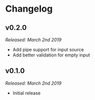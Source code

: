 # Changelog

## v0.2.0

*Released: March 2nd 2019*

- Add pipe support for input source
- Add better validation for empty input

## v0.1.0

*Released: March 2nd 2019*

- Initial release 
